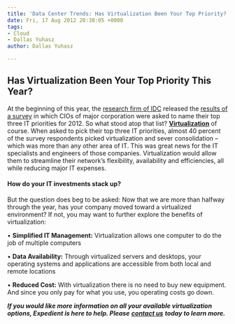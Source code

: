 ```yaml
---
title: 'Data Center Trends: Has Virtualization Been Your Top Priority?'
date: Fri, 17 Aug 2012 20:38:05 +0000
tags:
- Cloud
- Dallas Yuhasz
author: Dallas Yuhasz

---
```

## Has Virtualization Been Your Top Priority This Year?

At the beginning of this year, the [research firm of IDC](http://www.idc.com/) released the [results of a survey](http://www.informationweek.com/news/storage/virtualization/232400150) in which CIOs of major corporation were asked to name their top three IT priorities for 2012. So what stood atop that list? [**Virtualization**](https://www.expedient.com/cloud-computing/virtual-on-demand/) of course. When asked to pick their top three IT priorities, almost 40 percent of the survey respondents picked virtualization and sever consolidation – which was more than any other area of IT. This was great news for the IT specialists and engineers of those companies. Virtualization would allow them to streamline their network’s flexibility, availability and efficiencies, all while reducing major IT expenses.

#### How do your IT investments stack up?

But the question does beg to be asked: Now that we are more than halfway through the year, has your company moved toward a virtualized environment? If not, you may want to further explore the benefits of virtualization: 

• **Simplified IT Management:** Virtualization allows one computer to do the job of multiple computers 

• **Data Availability:** Through virtualized servers and desktops, your operating systems and applications are accessible from both local and remote locations 

• **Reduced Cost:** With virtualization there is no need to buy new equipment. And since you only pay for what you use, you operating costs go down. 

**_If you would like more information on all your available virtualization options, Expedient is here to help. Please_** [**_contact us_**](https://www.expedient.com/get-a-quote/) **_today to learn more._**